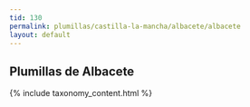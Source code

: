 ```yaml
---
tid: 130
permalink: plumillas/castilla-la-mancha/albacete/albacete
layout: default
---
```

## Plumillas de Albacete
{% include taxonomy_content.html %}
